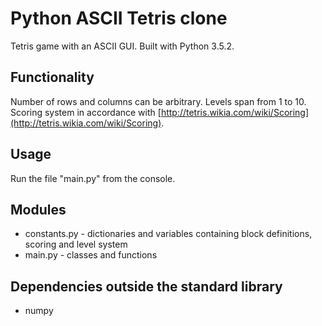 # Python ASCII Tetris clone

Tetris game with an ASCII GUI. Built with Python 3.5.2.

## Functionality

Number of rows and columns can be arbitrary. Levels span from 1 to 10. Scoring system in accordance with [http://tetris.wikia.com/wiki/Scoring](http://tetris.wikia.com/wiki/Scoring).

## Usage

Run the file "main.py" from the console. 

## Modules

- constants.py - dictionaries and variables containing block definitions, scoring and level system
- main.py - classes and functions

## Dependencies outside the standard library

- numpy
